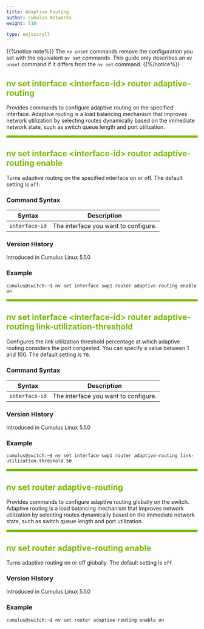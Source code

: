 ```yaml
---
title: Adaptive Routing
author: Cumulus Networks
weight: 510

type: nojsscroll
---
```

<style>
h { color: RGB(118,185,0)}
</style>
{{%notice note%}}
The `nv unset` commands remove the configuration you set with the equivalent `nv set` commands. This guide only describes an `nv unset` command if it differs from the `nv set` command.
{{%/notice%}}

## <h>nv set interface \<interface-id\> router adaptive-routing</h>

Provides commands to configure adaptive routing on the specified interface. Adaptive routing is a load balancing mechanism that improves network utilization by selecting routes dynamically based on the immediate network state, such as switch queue length and port utilization.

<HR STYLE="BORDER: DASHED RGB(118,185,0) 0.5PX;BACKGROUND-COLOR: RGB(118,185,0);HEIGHT: 4.0PX;"/>

## <h>nv set interface \<interface-id\> router adaptive-routing enable</h>

Turns adaptive routing on the specified interface on or off. The default setting is `off`.

### Command Syntax

| Syntax |  Description   |
| ---------  | -------------- |
| `interface-id` | The interface you want to configure. |

### Version History

Introduced in Cumulus Linux 5.1.0

### Example

```
cumulus@switch:~$ nv set interface swp1 router adaptive-routing enable on
```

<HR STYLE="BORDER: DASHED RGB(118,185,0) 0.5PX;BACKGROUND-COLOR: RGB(118,185,0);HEIGHT: 4.0PX;"/>

## <h>nv set interface \<interface-id\> router adaptive-routing link-utilization-threshold</h>

Configures the link utilization threshold percentage at which adaptive routing considers the port congested. You can specify a value between 1 and 100. The default setting is `70`.

### Command Syntax

| Syntax |  Description   |
| ---------  | -------------- |
| `interface-id` | The interface you want to configure. |

### Version History

Introduced in Cumulus Linux 5.1.0

### Example

```
cumulus@switch:~$ nv set interface swp1 router adaptive-routing link-utilization-threshold 50
```

<HR STYLE="BORDER: DASHED RGB(118,185,0) 0.5PX;BACKGROUND-COLOR: RGB(118,185,0);HEIGHT: 4.0PX;"/>

## <h>nv set router adaptive-routing</h>

Provides commands to configure adaptive routing globally on the switch. Adaptive routing is a load balancing mechanism that improves network utilization by selecting routes dynamically based on the immediate network state, such as switch queue length and port utilization.

<HR STYLE="BORDER: DASHED RGB(118,185,0) 0.5PX;BACKGROUND-COLOR: RGB(118,185,0);HEIGHT: 4.0PX;"/>

## <h>nv set router adaptive-routing enable</h>

Turns adaptive routing on or off globally. The default setting is `off`.

### Version History

Introduced in Cumulus Linux 5.1.0

### Example

```
cumulus@switch:~$ nv set router adaptive-routing enable on
```
<!-- CL56
<HR STYLE="BORDER: DASHED RGB(118,185,0) 0.5PX;BACKGROUND-COLOR: RGB(118,185,0);HEIGHT: 4.0PX;"/>

## nv set router adaptive-routing link-utilization-threshold

Turns on link utilization. The default setting is off. When link utilization is on, the default link utilization threshold percentage for an adaptive routing interface is 70. YOu can change the threshold percentage with the `nv set interface <interface> router adaptive-routing link-utilization-threshold` command.

When you enable or disable link utilization, NVUE reloads switchd.

{{%notice note%}}
In Cumulus Linux 5.5 and earlier, link utilization is on by default. If you configured link utilization in a previous release, be sure to enable link utilization after you upgrade to Cumulus Linux 5.6.
{{%/notice%}}

### Version History

Introduced in Cumulus Linux 5.6.0

### Example

```
cumulus@switch:~$ nv set router adaptive-routing link-utilization-threshold on
```

<HR STYLE="BORDER: DASHED RGB(118,185,0) 0.5PX;BACKGROUND-COLOR: RGB(118,185,0);HEIGHT: 4.0PX;"/>

## nv set router adaptive-routing profile

Applies the adaptive routing profile you want to use. Cumulus Linux provides these adaptive routing profiles:
- `ar-profile-1` is the default profile for a switch with the Spectrum-2 and Spectrum-3 ASIC.
- `ar-profile-2` is the default profile for a switch with the Spectrum-4 ASIC.
- `ar-profile-custom` includes adaptive routing settings you can change.

### Version History

Introduced in Cumulus Linux 5.6.0

### Example

```
cumulus@switch:~$ nv set router adaptive-routing profile ar-profile-custom
```
-->